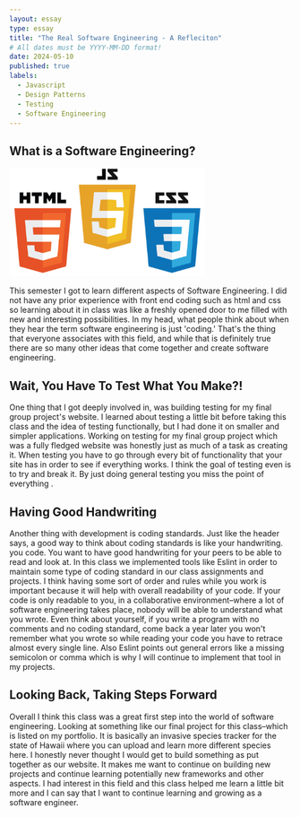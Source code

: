 ```yaml
---
layout: essay
type: essay
title: "The Real Software Engineering - A Refleciton"
# All dates must be YYYY-MM-DD format!
date: 2024-05-10
published: true
labels:
  - Javascript
  - Design Patterns
  - Testing
  - Software Engineering
---
```


## What is a Software Engineering?

<img width="350" class="rounded float-start pe-4" src="../img/html-css-logo.png" alt="html, css, js icons">

This semester I got to learn different aspects of Software Engineering. I did not have any prior experience with front end coding such as html and css so learning about it in class was like a freshly opened door to me filled with new and interesting possibilities. In my head, what people think about when they hear the term software engineering is just 'coding.' That's the thing that everyone associates with this field, and while that is definitely true there are so many other ideas that come together and create software engineering.

## Wait, You Have To Test What You Make?!

One thing that I got deeply involved in, was building testing for my final group project's website. I learned about testing a little bit before taking this class and the idea of testing functionally, but I had done it on smaller and simpler applications. Working on testing for my final group project which was a fully fledged website was honestly just as much of a task as creating it. When testing you have to go through every bit of functionality that your site has in order to see if everything works. I think the goal of testing even is to try and break it. By just doing general testing you miss the point of everything .

## Having Good Handwriting

Another thing with development is coding standards. Just like the header says, a good way to think about coding standards is like your handwriting. you code. You want to have good handwriting for your peers to be able to read and look at. In this class we implemented tools like Eslint in order to maintain some type of coding standard in our class assignments and projects. I think having some sort of order and rules while you work is important because it will help with overall readability of your code. If your code is only readable to you, in a collaborative environment–where a lot of software engineering takes place, nobody will be able to understand what you wrote. Even think about yourself, if you write a program with no comments and no coding standard, come back a year later you won't remember what you wrote so while reading your code you have to retrace almost every single line. Also Eslint points out general errors like a missing semicolon or comma which is why I will continue to implement that tool in my projects.

## Looking Back, Taking Steps Forward

Overall I think this class was a great first step into the world of software engineering. Looking at something like our final project for this class–which is listed on my portfolio. It is basically an invasive species tracker for the state of Hawaii where you can upload and learn more different species here. I honestly never thought I would get to build something as put together as our website. It makes me want to continue on building new projects and continue learning potentially new frameworks and other aspects. I had interest in this field and this class helped me learn a little bit more and I can say that I want to continue learning and growing as a software engineer.

